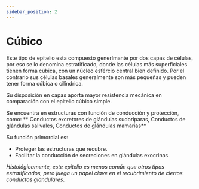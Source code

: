 ```yaml
---
sidebar_position: 2
---
```


# Cúbico

Este tipo de epitelio esta compuesto generlmante por dos capas de células, por eso se lo denomina estratificado, donde las células más superficiales tienen forma cúbica, con un núcleo esfércio central bien definido. Por el contrario sus células basales generalmente son más pequeñas y pueden tener forma cúbica o cilíndrica.

Su disposición en capas aporta mayor resistencia mecánica en comparación con el epitelio cúbico simple.

Se encuentra en estructuras con función de conducción y protección, como: ** Conductos excretores de glándulas sudoríparas, 
Conductos de glándulas salivales, Conductos de glándulas mamarias**

Su función primordial es:

 - Proteger las estructuras que recubre.
 - Facilitar la conducción de secreciones en glándulas exocrinas.
 
*Histológicamente, este epitelio es menos común que otros tipos estratificados, pero juega un papel clave en el recubrimiento de ciertos conductos glandulares*.

